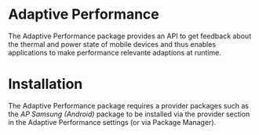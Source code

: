 # Adaptive Performance
The Adaptive Performance package provides an API to get feedback about the thermal and power state of mobile devices and thus enables applications to make performance relevante adaptions at runtime.

# Installation
The Adaptive Performance package requires a provider packages such as the *AP Samsung (Android)* package to be installed via the provider section in the Adaptive Performance settings (or via Package Manager).
